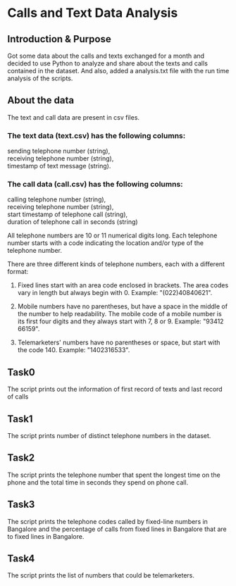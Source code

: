 # Calls and Text Data Analysis


## Introduction & Purpose

Got some data about the calls and texts exchanged for a month and decided to use Python to analyze and share about the texts and calls contained in the dataset. And also, added a analysis.txt file with the run time analysis of the scripts.


## About the data

The text and call data are present in csv files.

### The text data (text.csv) has the following columns:    

sending telephone number (string),    
receiving telephone number (string),    
timestamp of text message (string).

### The call data (call.csv) has the following columns:    

calling telephone number (string),    
receiving telephone number (string),    
start timestamp of telephone call (string),    
duration of telephone call in seconds (string)

All telephone numbers are 10 or 11 numerical digits long. Each telephone number starts with a code indicating the location and/or type of the telephone number.   

There are three different kinds of telephone numbers, each with a different format:   

1. Fixed lines start with an area code enclosed in brackets. The area codes vary in length but always begin with 0. Example: "(022)40840621".    

2. Mobile numbers have no parentheses, but have a space in the middle of the number to help readability. The mobile code of a mobile number is its first four digits and they always start with 7, 8 or 9. Example: "93412 66159".    

3. Telemarketers' numbers have no parentheses or space, but start with the code 140. Example: "1402316533".    



## Task0

The script prints out the information of first record of texts and last record of calls

## Task1

The script prints number of distinct telephone numbers in the dataset.

## Task2

The script prints the telephone number that spent the longest time on the phone and the total time in seconds they spend on phone call.

## Task3

The script prints the telephone codes called by fixed-line numbers in Bangalore and the percentage of calls from fixed lines in Bangalore that are to fixed lines in Bangalore.

## Task4

The script prints the list of numbers that could be telemarketers.


